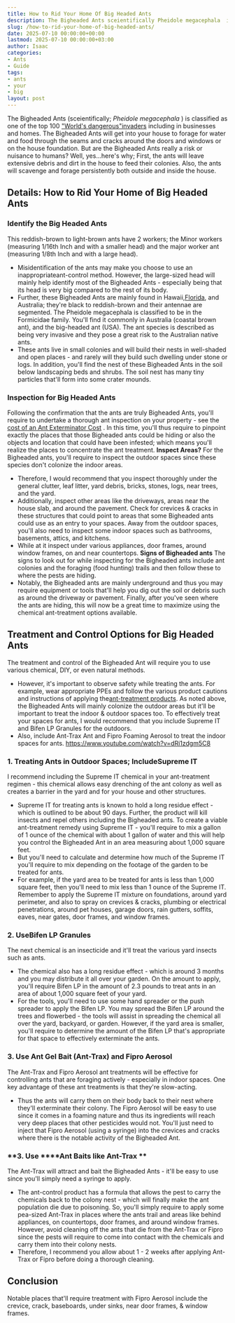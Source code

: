 ```yaml
---
title: How to Rid Your Home Of Big Headed Ants
description: The Bigheaded Ants sceientifically Pheidole megacephala  is classified as one of the top 100 "World's dangerous"invaders including in businesses and homes....
slug: /how-to-rid-your-home-of-big-headed-ants/
date: 2025-07-10 00:00:00+00:00
lastmod: 2025-07-10 00:00:00+03:00
author: Isaac
categories:
- Ants
- Guide
tags:
- ants
- your
- big
layout: post
---
```

The Bigheaded Ants (sceientifically;
*Pheidole megacephala*
) is classified as one of the top 100
["World's dangerous"invaders](https://lancaster.unl.edu/pest/ants/bigheadant.shtml)
including in businesses and homes.
The Bigheaded Ants will get into your house to forage for water and food through the seams and cracks around the doors and windows or on the house foundation.
But are the Bigheaded Ants really a risk or nuisance to humans? Well, yes...here's why; First, the ants will leave extensive debris and dirt in the house to feed their colonies. Also, the ants will scavenge and forage persistently both outside and inside the house.
## Details: How to Rid Your Home of Big Headed Ants
### Identify the Big Headed Ants
This reddish-brown to light-brown ants have 2 workers; the Minor workers (measuring 1/16th Inch and with a smaller head) and the major worker ant (measuring 1/8th Inch and with a large head).
- Misidentification of the ants may make you choose to use an inappropriateant-control method.
However, the large-sized head will mainly help identify most of the Bigheaded Ants - especially being that its head is very big compared to the rest of its body.
- Further, these Bigheaded Ants are mainly found in Hawaii,[Florida](https://pestpolicy.com/tiny-red-ants-in-florida/), and Australia; they're black to reddish-brown and their antennae are segmented.
The Pheidole megacephala is classified to be in the Formicidae family.
You'll find it commonly in Australia (coastal brown ant), and the big-headed ant (USA). The ant species is described as being very invasive and they pose a great risk to the Australian native ants.
- These ants live in small colonies and will build their nests in well-shaded and open places - and rarely will they build such dwelling under stone or logs.
In addition, you'll find the nest of these Bigheaded Ants in the soil below landscaping beds and shrubs. The soil nest has many tiny particles that'll form into some crater mounds.
### Inspection for Big Headed Ants
Following the confirmation that the ants are truly Bigheaded Ants, you'll require to undertake a thorough ant inspection on your property - see the
[cost of an Ant Exterminator Cost](https://pestpolicy.com/how-much-does-an-ant-exterminator-cost/)
.
In this time, you'll thus require to pinpoint exactly the places that those Bigheaded ants could be hiding or also the objects and location that could have been infested; which means you'll realize the places to concentrate the ant treatment.
**Inspect Areas?**
For the Bigheaded ants, you'll require to inspect the outdoor spaces since these species don't colonize the indoor areas.
- Therefore, I would recommend that you inspect thoroughly under the general clutter, leaf litter, yard debris, bricks, stones, logs, near trees, and the yard.
- Additionally, inspect other areas like the driveways, areas near the house slab, and around the pavement.
Check for crevices & cracks in these structures that could point to areas that some Bigheaded ants could use as an entry to your spaces.
Away from the outdoor spaces, you'll also need to inspect some indoor spaces such as bathrooms, basements, attics, and kitchens.
- While at it inspect under various appliances, door frames, around window frames, on and near countertops.
**Signs of Bigheaded ants**
The signs to look out for while inspecting for the Bigheaded ants include ant colonies and the foraging (food hunting) trails and then follow these to where the pests are hiding.
- Notably, the Bigheaded ants are mainly underground and thus you may require equipment or tools that'll help you dig out the soil or debris such as around the driveway or pavement.
Finally, after you've seen where the ants are hiding, this will now be a great time to maximize using the chemical ant-treatment options available.
## Treatment and Control Options for Big Headed Ants
The treatment and control of the Bigheaded Ant will require you to use various chemical, DIY, or even natural methods.
- However, it's important to observe safety while treating the ants. For example, wear appropriate PPEs and follow the various product cautions and instructions of applying the[ant-treatment products](https://pestpolicy.com/best-fire-ant-killer-for-lawns/).
As noted above, the Bigheaded Ants will mainly colonize the outdoor areas but it'll be important to treat the indoor & outdoor spaces too.
To effectively treat your spaces for ants, I would recommend that you include Supreme IT and Bifen LP Granules for the outdoors.
- Also, include Ant-Trax Ant and Fipro Foaming Aerosol to treat the indoor spaces for ants.
https://www.youtube.com/watch?v=dRi1zdgm5C8
### 1. Treating Ants in Outdoor Spaces; Include**Supreme IT**
I recommend including the Supreme IT chemical in your ant-treatment regimen - this chemical allows easy drenching of the ant colony as well as creates a barrier in the yard and for your house and other structures.
- Supreme IT for treating ants is known to hold a long residue effect - which is outlined to be about 90 days. Further, the product will kill insects and repel others including the Bigheaded ants.
To create a viable ant-treatment remedy using Supreme IT - you'll require to mix a gallon of 1 ounce of the chemical with about 1 gallon of water and this will help you control the Bigheaded Ant in an area measuring about 1,000 square feet.
- But you'll need to calculate and determine how much of the Supreme IT you'll require to mix depending on the footage of the garden to be treated for ants.
- For example, if the yard area to be treated for ants is less than 1,000 square feet, then you'll need to mix less than 1 ounce of the Supreme IT.
Remember to apply the Supreme IT mixture on foundations, around yard perimeter, and also to spray on crevices & cracks, plumbing or electrical penetrations, around pet houses, garage doors, rain gutters, soffits, eaves, near gates, door frames, and window frames.
### 2. Use**Bifen LP Granules**
The next chemical is an insecticide and it'll treat the various yard insects such as ants.
- The chemical also has a long residue effect - which is around 3 months and you may distribute it all over your garden.
On the amount to apply, you'll require Bifen LP in the amount of 2.3 pounds to treat ants in an area of about 1,000 square feet of your yard.
- For the tools, you'll need to use some hand spreader or the push spreader to apply the Bifen LP.
You may spread the Bifen LP around the trees and flowerbed - the tools will assist in spreading the chemical all over the yard, backyard, or garden.
However, if the yard area is smaller, you'll require to determine the amount of the Bifen LP that's appropriate for that space to effectively exterminate the ants.
### **3. Use Ant Gel Bait (Ant-Trax) and Fipro Aerosol**
The Ant-Trax and Fipro Aerosol ant treatments will be effective for controlling ants that are foraging actively - especially in indoor spaces.
One key advantage of these ant treatments is that they're slow-acting.
- Thus the ants will carry them on their body back to their nest where they'll exterminate their colony.
The Fipro Aerosol will be easy to use since it comes in a foaming nature and thus its ingredients will reach very deep places that other pesticides would not.
You'll just need to inject that Fipro Aerosol (using a syringe) into the crevices and cracks where there is the notable activity of the Bigheaded Ant.
### **3. Use ****Ant Baits like Ant-Trax **
The Ant-Trax will attract and bait the Bigheaded Ants - it'll be easy to use since you'll simply need a syringe to apply.
- The ant-control product has a formula that allows the pest to carry the chemicals back to the colony nest - which will finally make the ant population die due to poisoning.
So, you'll simply require to apply some pea-sized Ant-Trax in places where the ants trail and areas like behind appliances, on countertops, door frames, and around window frames.
However, avoid cleaning off the ants that die from the Ant-Trax or Fipro since the pests will require to come into contact with the chemicals and carry them into their colony nests.
- Therefore, I recommend you allow about 1 - 2 weeks after applying Ant-Trax or Fipro before doing a thorough cleaning.
## Conclusion
Notable places that'll require treatment with Fipro Aerosol include the crevice, crack, baseboards, under sinks, near door frames, & window frames.